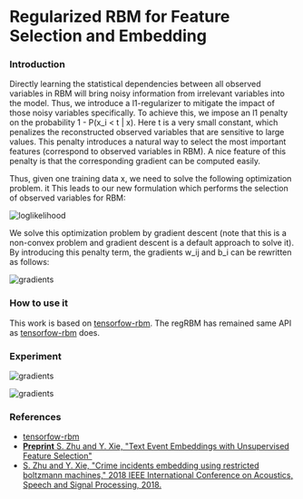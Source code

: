 Regularized RBM for Feature Selection and Embedding
===

### Introduction

Directly learning the statistical dependencies between all observed variables in RBM will bring noisy information from irrelevant variables into the model. Thus, we introduce a l1-regularizer to mitigate the impact of those noisy variables specifically. To achieve this, we impose an l1 penalty on the probability 1 - P(x_i < t | x). Here t is a very small constant, which penalizes the reconstructed observed variables that are sensitive to large values. This penalty introduces a natural way to select the most important features (correspond to observed variables in RBM). A nice feature of this penalty is that the corresponding gradient can be computed easily.

Thus, given one training data x, we need to solve the following optimization problem. it This leads to our new formulation which performs the selection of observed variables for RBM:

![loglikelihood](https://github.com/meowoodie/RegRBM/tree/master/imgs/eq1.png)

We solve this optimization problem by gradient descent (note that this is a non-convex problem and gradient descent is a default approach to solve it). By introducing this penalty term, the gradients w_ij and b_i can be rewritten as follows:

![gradients](https://github.com/meowoodie/RegRBM/tree/master/imgs/eq2.png)

### How to use it

This work is based on [tensorfow-rbm](https://github.com/meownoid/tensorfow-rbm). The regRBM has remained same API as [tensorfow-rbm](https://github.com/meownoid/tensorfow-rbm) does.

### Experiment

![gradients](https://github.com/meowoodie/RegRBM/tree/master/imgs/exp1.png)

![gradients](https://github.com/meowoodie/RegRBM/tree/master/imgs/exp2.png)

### References
- [tensorfow-rbm](https://github.com/meownoid/tensorfow-rbm)
- [**Preprint** S. Zhu and Y. Xie, "Text Event Embeddings with Unsupervised Feature Selection"](https://arxiv.org/pdf/1710.10513.pdf)
- [S. Zhu and Y. Xie, "Crime incidents embedding using restricted boltzmann machines," 2018 IEEE International Conference on Acoustics, Speech and Signal Processing, 2018.](https://arxiv.org/pdf/1710.10513.pdf)
